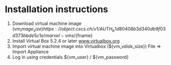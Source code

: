 # Installation instructions

 1. Download virtual machine image (${vm_image_size})
    https://object.cscs.ch/v1/AUTH_b1d80408b3d340db9f03d373bbde5c1e/marvel-vms/${fname}
 2. Install Virtual Box 5.2.4 or later
    www.virtualbox.org
 3. Import virtual machine image into Virtualbox (${vm_vdisk_size})
    File => Import Appliance
 4. Log in using credentials ${vm_user} / ${vm_password}
